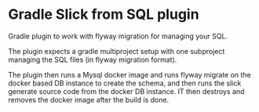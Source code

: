 # Gradle Slick from SQL plugin

Gradle plugin to work with flyway migration for managing your SQL.

The plugin expects a gradle multiproject setup with one subproject managing the SQL files (in flyway migration format).

The plugin then runs a Mysql docker image and runs flyway migrate on the docker based DB instance to create the schema, and then runs the slick generate source code from the docker DB instance. IT then destroys and removes the docker image after the build is done.

